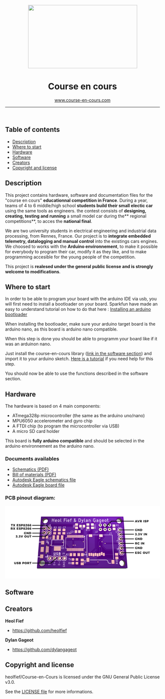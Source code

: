 <p align="center">
  <a href="http://www.course-en-cours.com/">
    <img src="http://www.course-en-cours.com/media/uploads/documents_utils/CeC-logo2017.png" alt="" width=355 height=206>
  </a>

  <h1 align="center">Course en cours</h1>

  <p align="center">
    <a href="http://www.course-en-cours.com/">www.course-en-cours.com</a>
  </p>
</p>
<HR>
<br>

## Table of contents

- [Description](#description)
- [Where to start](#where-to-start)
- [Hardware](#hardware)
- [Software](#software)
- [Creators](#creators)
- [Copyright and license](#copyright-and-license)


## Description

This project contains hardware, software and documentation files for the "course en cours" **educationnal competition in France**.
During a year, teams of 4 to 6 middle/high school **students build their small electic car** using the same tools as engineers. the contest consists of **designing, creating, testing and running** a small model car during the** regional competitions**, to acces the **national final**.

We are two university students in electrical engineering and industrial data processing, from Rennes, France.
Our project is to **integrate embedded telemetry, datalogging and manual control** into the existings cars engines.
We choosed to works with the **Arduino environnement**, to make it possible for everybody to program their car, modify it as they like, and to make programming accesible for the young people of the competition.

This project is **realesed under the general public license and is strongly welcome to modifications**.

## Where to start

In order to be able to program your board with the arduino IDE via usb, you will first need to install a bootloader on your board. Sparkfun have made an easy to understand tutorial on how to do that here : <a href="https://learn.sparkfun.com/tutorials/installing-an-arduino-bootloader">Installing an arduino bootloader</a>

When installing the bootloader, make sure your arduino target board is the arduino nano, as this board is arduino nano compatible.

When this step is done you should be able to programm your board like if it was an arduinon nano.

Just install the course-en-cours library (<a href="#software">link in the software section</a>) and import it to your arduino sketch.
<a href="https://www.arduino.cc/en/Guide/Libraries">Here is a tutorial</a> if you need help for this step.

You should now be able to use the functions described in the software section.



## Hardware

The hardware is based on 4 main components:
- ATmega328p microcontroller (the same as the arduino uno/nano)
- MPU6050 accelerometer and gyro chip
- A FTDI chip (to program the microcontroller via USB)
- A micro SD card holder

This board is **fully arduino compatible** and should be selected in the arduino environnement as the arduino nano.

### Documents availables

- <a href="https://github.com/heolfief/Course-en-Cours/blob/master/Hardware/Schematics.pdf">Schematics (PDF)</a>
- <a href="https://github.com/heolfief/Course-en-Cours/blob/master/Hardware/BOM.pdf">Bill of materials (PDF)</a>
- <a href="https://github.com/heolfief/Course-en-Cours/blob/master/Hardware/Carte%20course%20en%20cours.sch">Autodesk Eagle schematics file</a>
- <a href="https://github.com/heolfief/Course-en-Cours/blob/master/Hardware/Carte%20course%20en%20cours.brd">Autodesk Eagle board file</a>


### PCB pinout diagram:
![PCB pinout](https://github.com/heolfief/Course-en-Cours/blob/master/Documentation/files/PCB_pinout.jpg)

## Software

## Creators

**Heol Fief**

- <https://github.com/heolfief>

**Dylan Gageot**

- <https://github.com/dylangageot>

## Copyright and license
heolfief/Course-en-Cours is licensed under the GNU General Public License v3.0.

See the <a href="https://github.com/heolfief/Course-en-Cours/blob/master/LICENSE">LICENSE file</a> for more informations.

